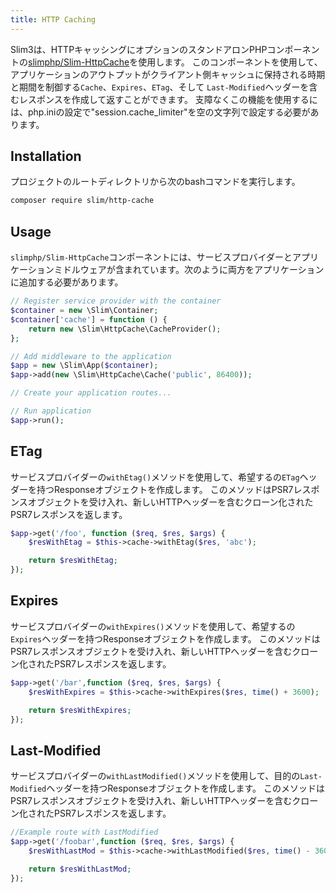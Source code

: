 ```yaml
---
title: HTTP Caching
---
```


Slim3は、HTTPキャッシングにオプションのスタンドアロンPHPコンポーネントの[slimphp/Slim-HttpCache](https://github.com/slimphp/Slim-HttpCache)を使用します。
このコンポーネントを使用して、アプリケーションのアウトプットがクライアント側キャッシュに保持される時期と期間を制御する`Cache`、`Expires`、`ETag`、そして `Last-Modified`ヘッダーを含むレスポンスを作成して返すことができます。
支障なくこの機能を使用するには、php.iniの設定で"session.cache_limiter"を空の文字列で設定する必要があります。

## Installation

プロジェクトのルートディレクトリから次のbashコマンドを実行します。

```bash
composer require slim/http-cache
```

## Usage

`slimphp/Slim-HttpCache`コンポーネントには、サービスプロバイダーとアプリケーションミドルウェアが含まれています。次のように両方をアプリケーションに追加する必要があります。

```php
// Register service provider with the container
$container = new \Slim\Container;
$container['cache'] = function () {
    return new \Slim\HttpCache\CacheProvider();
};

// Add middleware to the application
$app = new \Slim\App($container);
$app->add(new \Slim\HttpCache\Cache('public', 86400));

// Create your application routes...

// Run application
$app->run();
```

## ETag

サービスプロバイダーの`withEtag()`メソッドを使用して、希望するの`ETag`ヘッダーを持つResponseオブジェクトを作成します。
このメソッドはPSR7レスポンスオブジェクトを受け入れ、新しいHTTPヘッダーを含むクローン化されたPSR7レスポンスを返します。

```php
$app->get('/foo', function ($req, $res, $args) {
    $resWithEtag = $this->cache->withEtag($res, 'abc');

    return $resWithEtag;
});
```

## Expires

サービスプロバイダーの`withExpires()`メソッドを使用して、希望するの`Expires`ヘッダーを持つResponseオブジェクトを作成します。
このメソッドはPSR7レスポンスオブジェクトを受け入れ、新しいHTTPヘッダーを含むクローン化されたPSR7レスポンスを返します。

```php
$app->get('/bar',function ($req, $res, $args) {
    $resWithExpires = $this->cache->withExpires($res, time() + 3600);

    return $resWithExpires;
});
```

## Last-Modified

サービスプロバイダーの`withLastModified()`メソッドを使用して、目的の`Last-Modified`ヘッダーを持つResponseオブジェクトを作成します。
このメソッドはPSR7レスポンスオブジェクトを受け入れ、新しいHTTPヘッダーを含むクローン化されたPSR7レスポンスを返します。

```php
//Example route with LastModified
$app->get('/foobar',function ($req, $res, $args) {
    $resWithLastMod = $this->cache->withLastModified($res, time() - 3600);

    return $resWithLastMod;
});
```
